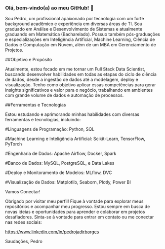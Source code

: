 ### Olá, bem-vindo(a) ao meu GitHub! 👋

Sou Pedro, um profissional apaixonado por tecnologia com um forte background acadêmico e experiência em diversas áreas de TI. Sou graduado em Análise e Desenvolvimento de Sistemas e atualmente graduando em Matemática (Bacharelado). Possuo também pós-graduações e especializações em Inteligência Artificial, Machine Learning, Ciência de Dados e Computação em Nuvem, além de um MBA em Gerenciamento de Projetos.

##Objetivo e Propósito

Atualmente, estou focado em me tornar um Full Stack Data Scientist, buscando desenvolver habilidades em todas as etapas do ciclo de ciência de dados, desde a ingestão de dados até a modelagem, deploy e visualização. Tenho como objetivo aplicar essas competências para gerar insights significativos e valor para o negócio, trabalhando em ambientes com grande volume de dados e automação de processos.

##Ferramentas e Tecnologias

Estou estudando e aprimorando minhas habilidades com diversas ferramentas e tecnologias, incluindo:

#Linguagens de Programação: Python, SQL

#Machine Learning e Inteligência Artificial: Scikit-Learn, TensorFlow, PyTorch

#Engenharia de Dados: Apache Airflow, Docker, Spark

#Banco de Dados: MySQL, PostgreSQL, e Data Lakes

#Deploy e Monitoramento de Modelos: MLflow, DVC

#Visualização de Dados: Matplotlib, Seaborn, Plotly, Power BI


Vamos Conectar!

Obrigado por visitar meu perfil! Fique à vontade para explorar meus repositórios e acompanhar meu progresso. Estou sempre em busca de novas ideias e oportunidades para aprender e colaborar em projetos desafiadores. Sinta-se à vontade para entrar em contato ou me conectar nas redes sociais:

https://www.linkedin.com/in/pedrojadirborges

Saudações,
Pedro